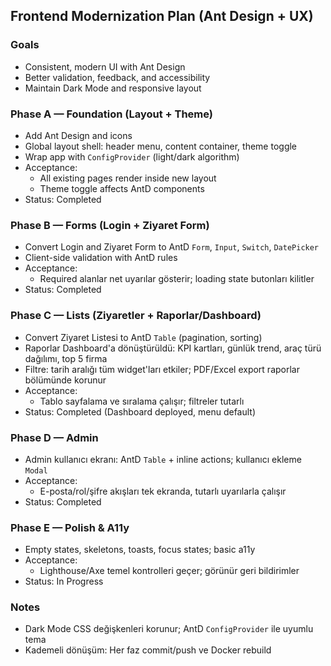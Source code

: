 ## Frontend Modernization Plan (Ant Design + UX)

### Goals
- Consistent, modern UI with Ant Design
- Better validation, feedback, and accessibility
- Maintain Dark Mode and responsive layout

### Phase A — Foundation (Layout + Theme)
- Add Ant Design and icons
- Global layout shell: header menu, content container, theme toggle
- Wrap app with `ConfigProvider` (light/dark algorithm)
- Acceptance:
  - All existing pages render inside new layout
  - Theme toggle affects AntD components
 - Status: Completed

### Phase B — Forms (Login + Ziyaret Form)
- Convert Login and Ziyaret Form to AntD `Form`, `Input`, `Switch`, `DatePicker`
- Client-side validation with AntD rules
- Acceptance:
  - Required alanlar net uyarılar gösterir; loading state butonları kilitler
 - Status: Completed

### Phase C — Lists (Ziyaretler + Raporlar/Dashboard)
- Convert Ziyaret Listesi to AntD `Table` (pagination, sorting)
- Raporlar Dashboard'a dönüştürüldü: KPI kartları, günlük trend, araç türü dağılımı, top 5 firma
- Filtre: tarih aralığı tüm widget'ları etkiler; PDF/Excel export raporlar bölümünde korunur
- Acceptance:
  - Tablo sayfalama ve sıralama çalışır; filtreler tutarlı
- Status: Completed (Dashboard deployed, menu default)

### Phase D — Admin
- Admin kullanıcı ekranı: AntD `Table` + inline actions; kullanıcı ekleme `Modal`
- Acceptance:
  - E-posta/rol/şifre akışları tek ekranda, tutarlı uyarılarla çalışır
 - Status: Completed

### Phase E — Polish & A11y
- Empty states, skeletons, toasts, focus states; basic a11y
- Acceptance:
  - Lighthouse/Axe temel kontrolleri geçer; görünür geri bildirimler
 - Status: In Progress

### Notes
- Dark Mode CSS değişkenleri korunur; AntD `ConfigProvider` ile uyumlu tema
- Kademeli dönüşüm: Her faz commit/push ve Docker rebuild

